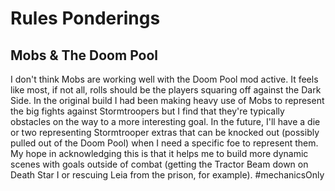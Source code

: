 # Rules Ponderings
## Mobs & The Doom Pool
I don't think Mobs are working well with the Doom Pool mod active.  It feels like most, if not all, rolls should be the players squaring off against the Dark Side.  In the original build I had been making heavy use of Mobs to represent the big fights against Stormtroopers but I find that they're typically obstacles on the way to a more interesting goal.  In the future, I'll have a die or two representing Stormtrooper extras that can be knocked out (possibly pulled out of the Doom Pool) when I need a specific foe to represent them.
My hope in acknowledging this is that it helps me to build more dynamic scenes with goals outside of combat (getting the Tractor Beam down on Death Star I or rescuing Leia from the prison, for example).
#mechanicsOnly